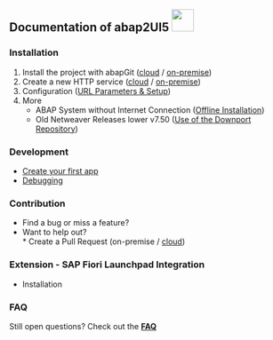 ## Documentation of abap2UI5 <img src="https://github.com/abap2UI5/abap2UI5/assets/102328295/52ac0bb6-a219-4e9d-9e4f-62698dab3063" width="40">

### Installation
1. Install the project with abapGit ([cloud](https://github.com/abap2UI5/abap2UI5-documentation/blob/main/docs/01_installation/install_cloud.md) / [on-premise](https://github.com/abap2UI5/abap2UI5-documentation/tree/main/docs/01_installation))
2. Create a new HTTP service ([cloud](https://github.com/abap2UI5/abap2UI5-documentation/blob/main/docs/01_installation/create_http_cloud.md) / [on-premise](https://github.com/abap2UI5/abap2UI5-documentation/blob/main/docs/01_installation/create_http_on_prem.md))
3. Configuration ([URL Parameters & Setup](https://github.com/abap2UI5/abap2UI5-documentation/blob/main/docs/01_installation/configuration.md))
4. More
    - ABAP System without Internet Connection ([Offline Installation](https://github.com/abap2UI5/abap2UI5-documentation/blob/main/docs/01_installation/install_on_prem_offline.md))
    - Old Netweaver Releases lower v7.50 ([Use of the Downport Repository](https://github.com/abap2UI5/abap2UI5-documentation/tree/main/docs/01_installation))

### Development
* [Create your first app](https://github.com/abap2UI5/abap2UI5-documentation/blob/main/docs/02_development/first_app.md)
* [Debugging](https://github.com/abap2UI5/abap2UI5-documentation/blob/main/docs/02_development/debugging.md)

### Contribution
* Find a bug or miss a feature?
* Want to help out? <br>
        * Create a Pull Request (on-premise / [cloud](https://github.com/abap2UI5/abap2UI5/blob/main/docs/contribution/how_to_pr.md))

### Extension - SAP Fiori Launchpad Integration
* Installation

### FAQ
Still open questions? Check out the [**FAQ**](https://github.com/abap2UI5/abap2UI5/blob/main/docs/faq.md)

